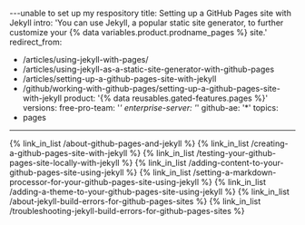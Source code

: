 ---unable to set up my respository
title: Setting up a GitHub Pages site with Jekyll
intro: 'You can use Jekyll, a popular static site generator, to further customize your {% data variables.product.prodname_pages %} site.'
redirect_from:
  - /articles/using-jekyll-with-pages/
  - /articles/using-jekyll-as-a-static-site-generator-with-github-pages
  - /articles/setting-up-a-github-pages-site-with-jekyll
  - /github/working-with-github-pages/setting-up-a-github-pages-site-with-jekyll
product: '{% data reusables.gated-features.pages %}'
versions:
  free-pro-team: '*'
  enterprise-server: '*'
  github-ae: '*'
topics:
  - pages
---

{% link_in_list /about-github-pages-and-jekyll %}
{% link_in_list /creating-a-github-pages-site-with-jekyll %}
{% link_in_list /testing-your-github-pages-site-locally-with-jekyll %}
{% link_in_list /adding-content-to-your-github-pages-site-using-jekyll %}
{% link_in_list /setting-a-markdown-processor-for-your-github-pages-site-using-jekyll %}
{% link_in_list /adding-a-theme-to-your-github-pages-site-using-jekyll %}
{% link_in_list /about-jekyll-build-errors-for-github-pages-sites %}
{% link_in_list /troubleshooting-jekyll-build-errors-for-github-pages-sites %}
